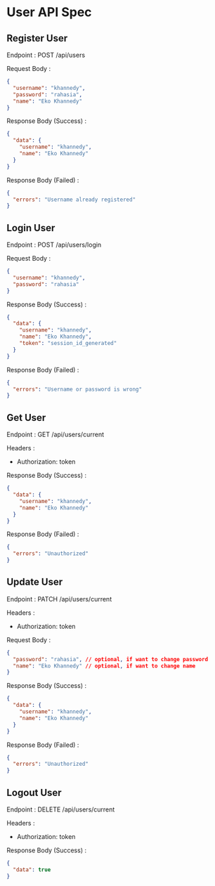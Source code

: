 # User API Spec

## Register User

Endpoint : POST /api/users

Request Body :

```json
{
  "username": "khannedy",
  "password": "rahasia",
  "name": "Eko Khannedy"
}
```

Response Body (Success) :

```json
{
  "data": {
    "username": "khannedy",
    "name": "Eko Khannedy"
  }
}
```

Response Body (Failed) :

```json
{
  "errors": "Username already registered"
}
```

## Login User

Endpoint : POST /api/users/login

Request Body :

```json
{
  "username": "khannedy",
  "password": "rahasia"
}
```

Response Body (Success) :

```json
{
  "data": {
    "username": "khannedy",
    "name": "Eko Khannedy",
    "token": "session_id_generated"
  }
}
```

Response Body (Failed) :

```json
{
  "errors": "Username or password is wrong"
}
```

## Get User

Endpoint : GET /api/users/current

Headers :

- Authorization: token

Response Body (Success) :

```json
{
  "data": {
    "username": "khannedy",
    "name": "Eko Khannedy"
  }
}
```

Response Body (Failed) :

```json
{
  "errors": "Unauthorized"
}
```

## Update User

Endpoint : PATCH /api/users/current

Headers :

- Authorization: token

Request Body :

```json
{
  "password": "rahasia", // optional, if want to change password
  "name": "Eko Khannedy" // optional, if want to change name
}
```

Response Body (Success) :

```json
{
  "data": {
    "username": "khannedy",
    "name": "Eko Khannedy"
  }
}
```

Response Body (Failed) :

```json
{
  "errors": "Unauthorized"
}
```

## Logout User

Endpoint : DELETE /api/users/current

Headers :

- Authorization: token

Response Body (Success) :

```json
{
  "data": true
}
```

